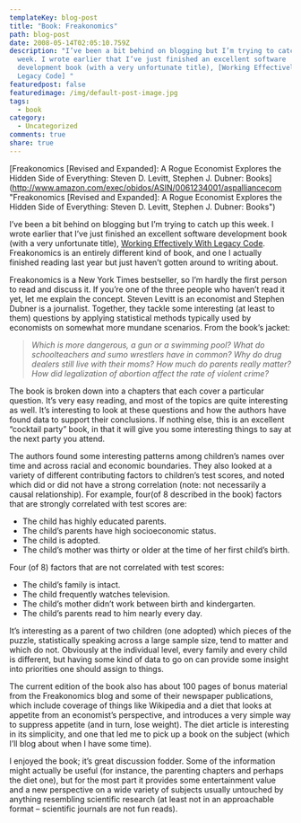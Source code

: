```yaml
---
templateKey: blog-post
title: "Book: Freakonomics"
path: blog-post
date: 2008-05-14T02:05:10.759Z
description: "I’ve been a bit behind on blogging but I’m trying to catch up this
  week. I wrote earlier that I’ve just finished an excellent software
  development book (with a very unfortunate title), [Working Effectively With
  Legacy Code] "
featuredpost: false
featuredimage: /img/default-post-image.jpg
tags:
  - book
category:
  - Uncategorized
comments: true
share: true
---
```

<!--StartFragment-->

[![](<>)Freakonomics \[Revised and Expanded]: A Rogue Economist Explores the Hidden Side of Everything: Steven D. Levitt, Stephen J. Dubner: Books](http://www.amazon.com/exec/obidos/ASIN/0061234001/aspalliancecom "Freakonomics \[Revised and Expanded]: A Rogue Economist Explores the Hidden Side of Everything: Steven D. Levitt, Stephen J. Dubner: Books")

<!--EndFragment-->

<!--StartFragment-->

I’ve been a bit behind on blogging but I’m trying to catch up this week. I wrote earlier that I’ve just finished an excellent software development book (with a very unfortunate title), [Working Effectively With Legacy Code](http://aspadvice.com/blogs/ssmith/archive/2008/05/13/Book_3A00_-Working-Effectively-With-Legacy-Code.aspx). Freakonomics is an entirely different kind of book, and one I actually finished reading last year but just haven’t gotten around to writing about.

Freakonomics is a New York Times bestseller, so I’m hardly the first person to read and discuss it. If you’re one of the three people who haven’t read it yet, let me explain the concept. Steven Levitt is an economist and Stephen Dubner is a journalist. Together, they tackle some interesting (at least to them) questions by applying statistical methods typically used by economists on somewhat more mundane scenarios. From the book’s jacket:

> *Which is more dangerous, a gun or a swimming pool? What do schoolteachers and sumo wrestlers have in common? Why do drug dealers still live with their moms? How much do parents really matter? How did legalization of abortion affect the rate of violent crime?*

The book is broken down into a chapters that each cover a particular question. It’s very easy reading, and most of the topics are quite interesting as well. It’s interesting to look at these questions and how the authors have found data to support their conclusions. If nothing else, this is an excellent “cocktail party” book, in that it will give you some interesting things to say at the next party you attend.

The authors found some interesting patterns among children’s names over time and across racial and economic boundaries. They also looked at a variety of different contributing factors to children’s test scores, and noted which did or did not have a strong correlation (note: not necessarily a causal relationship). For example, four(of 8 described in the book) factors that are strongly correlated with test scores are:

* The child has highly educated parents.
* The child’s parents have high socioeconomic status.
* The child is adopted.
* The child’s mother was thirty or older at the time of her first child’s birth.

Four (of 8) factors that are not correlated with test scores:

* The child’s family is intact.
* The child frequently watches television.
* The child’s mother didn’t work between birth and kindergarten.
* The child’s parents read to him nearly every day.

It’s interesting as a parent of two children (one adopted) which pieces of the puzzle, statistically speaking across a large sample size, tend to matter and which do not. Obviously at the individual level, every family and every child is different, but having some kind of data to go on can provide some insight into priorities one should assign to things.

The current edition of the book also has about 100 pages of bonus material from the Freakonomics blog and some of their newspaper publications, which include coverage of things like Wikipedia and a diet that looks at appetite from an economist’s perspective, and introduces a very simple way to suppress appetite (and in turn, lose weight). The diet article is interesting in its simplicity, and one that led me to pick up a book on the subject (which I’ll blog about when I have some time).

I enjoyed the book; it’s great discussion fodder. Some of the information might actually be useful (for instance, the parenting chapters and perhaps the diet one), but for the most part it provides some entertainment value and a new perspective on a wide variety of subjects usually untouched by anything resembling scientific research (at least not in an approachable format – scientific journals are not fun reads).

<!--EndFragment-->